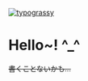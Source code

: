 <a href="https://github.com/kawarimidoll/typograssy"><img alt="typograssy" src="https://typograssy.deno.dev/api?text=%E5%AF%9D%E5%8F%B0%E7%89%B9%E6%80%A5%E3%81%AF%E3%82%84%E3%81%B6%E3%81%95%E3%83%BB%E5%AF%8C%E5%A3%AB%E5%8F%B7+%E6%9D%B1%E4%BA%AC%E8%A1%8C%E3%81%8D%E3%81%A7%E3%81%99%E3%80%82%E3%81%93%E3%81%AE%E5%88%97%E8%BB%8A%E3%81%AF%E3%80%81%E5%85%A8%E8%BB%8A%E4%B8%A1%E5%AF%9D%E5%8F%B0%E5%B8%AD%E3%81%A7%E3%81%99%E3%80%82%20%20%20%20%20%20%20%20%20%20%20%20%20%20%20%20&speed=75"></a>
# Hello~! ^_^
~~書くことないかも...~~
<!--<p align="left">
  <a href="https://github.com/anuraghazra/github-readme-stats"><img alt="Anurag's GitHub stats" height="150px" src="https://github-readme-stats.vercel.app/api?username=raitako-1&theme=ambient_gradient&bg_color=1a42d4BB&show_icons=true&include_all_commits=true"></a>
  <a href="https://github.com/anuraghazra/github-readme-stats"><img alt="Top Langs" height="150px" src="https://github-readme-stats.vercel.app/api/top-langs/?username=raitako-1&theme=ambient_gradient&bg_color=1ea4caBB&layout=compact"></a>
</p>-->

